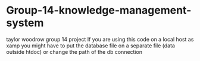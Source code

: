 # Group-14-knowledge-management-system
taylor woodrow group 14 project
If you are using this code on a local host as xamp you might have to put the database file on a separate file (data outside htdoc) or change the path of the db connection
